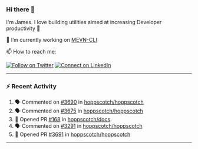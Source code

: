 ### Hi there 👋

I'm James. I love building utilities aimed at increasing Developer productivity :raised_hands: 

🔭 I’m currently working on [MEVN-CLI](https://github.com/madlabsinc/mevn-cli)

📫 How to reach me:

[![Follow on Twitter](https://img.shields.io/badge/--twitter?label=Twitter&logo=Twitter&style=social)](https://twitter.com/james_madhacks) [![Connect on LinkedIn](https://img.shields.io/badge/--linkedin?label=LinkedIn&logo=LinkedIn&style=social)](https://www.linkedin.com/in/jamesgeorge007)

---

### :zap: Recent Activity

<!--START_SECTION:activity-->
1. 🗣 Commented on [#3690](https://github.com/hoppscotch/hoppscotch/pull/3690#issuecomment-1869551928) in [hoppscotch/hoppscotch](https://github.com/hoppscotch/hoppscotch)
2. 🗣 Commented on [#3675](https://github.com/hoppscotch/hoppscotch/issues/3675#issuecomment-1869335370) in [hoppscotch/hoppscotch](https://github.com/hoppscotch/hoppscotch)
3. 💪 Opened PR [#168](https://github.com/hoppscotch/docs/pull/168) in [hoppscotch/docs](https://github.com/hoppscotch/docs)
4. 🗣 Commented on [#3291](https://github.com/hoppscotch/hoppscotch/issues/3291#issuecomment-1867852835) in [hoppscotch/hoppscotch](https://github.com/hoppscotch/hoppscotch)
5. 💪 Opened PR [#3691](https://github.com/hoppscotch/hoppscotch/pull/3691) in [hoppscotch/hoppscotch](https://github.com/hoppscotch/hoppscotch)
<!--END_SECTION:activity-->

---

<!--
**jamesgeorge007/jamesgeorge007** is a ✨ _special_ ✨ repository because its `README.md` (this file) appears on your GitHub profile.

Here are some ideas to get you started:

- 🌱 I’m currently learning ...
- 👯 I’m looking to collaborate on ...
- 🤔 I’m looking for help with ...
- 💬 Ask me about ...
- 😄 Pronouns: ...
- ⚡ Fun fact: ...
-->
